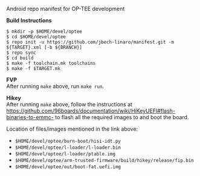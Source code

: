 Android repo manifest for OP-TEE development

**Build Instructions**
```
$ mkdir -p $HOME/devel/optee
$ cd $HOME/devel/optee
$ repo init -u https://github.com/jbech-linaro/manifest.git -m ${TARGET}.xml [-b ${BRANCH}]
$ repo sync
$ cd build
$ make -f toolchain.mk toolchains
$ make -f $TARGET.mk
```

**FVP**<br>
After running `make` above, run `make run`.

**Hikey**<br>
After running `make` above, follow the instructions at https://github.com/96boards/documentation/wiki/HiKeyUEFI#flash-binaries-to-emmc- to flash all the required images to and boot the board.

Location of files/images mentioned in the link above:
* ```$HOME/devel/optee/burn-boot/hisi-idt.py```
* ```$HOME/devel/optee/l-loader/l-loader.bin```
* ```$HOME/devel/optee/l-loader/ptable.img```
* ```$HOME/devel/optee/arm-trusted-firmware/build/hikey/release/fip.bin```
* ```$HOME/devel/optee/out/boot-fat.uefi.img```

